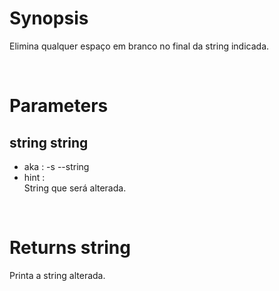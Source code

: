 # Synopsis

Elimina qualquer espaço em branco no final da string indicada.



&nbsp;

# Parameters

## string string

- aka       : -s --string
- hint      :  
  String que será alterada.

&nbsp;



# Returns string

Printa a string alterada.